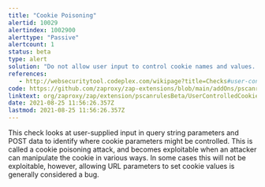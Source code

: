 ```yaml
---
title: "Cookie Poisoning"
alertid: 10029
alertindex: 1002900
alerttype: "Passive"
alertcount: 1
status: beta
type: alert
solution: "Do not allow user input to control cookie names and values. If some query string parameters must be set in cookie values, be sure to filter out semicolon's that can serve as name/value pair delimiters."
references:
   - http://websecuritytool.codeplex.com/wikipage?title=Checks#user-controlled-cookie
code: https://github.com/zaproxy/zap-extensions/blob/main/addOns/pscanrulesBeta/src/main/java/org/zaproxy/zap/extension/pscanrulesBeta/UserControlledCookieScanRule.java
linktext: org/zaproxy/zap/extension/pscanrulesBeta/UserControlledCookieScanRule.java
date: 2021-08-25 11:56:26.357Z
lastmod: 2021-08-25 11:56:26.357Z
---
```

This check looks at user-supplied input in query string parameters and POST data to identify where cookie parameters might be controlled. This is called a cookie poisoning attack, and becomes exploitable when an attacker can manipulate the cookie in various ways. In some cases this will not be exploitable, however, allowing URL parameters to set cookie values is generally considered a bug.
